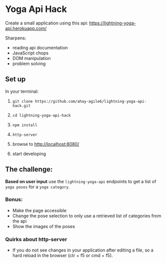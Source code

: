 # Yoga Api Hack

Create a small application using this api: https://lightning-yoga-api.herokuapp.com/

Sharpens:
- reading api documentation
- JavaScript chops
- DOM manipulation
- problem solving

## Set up

In your terminal:

1. `git clone https://github.com/ahay-agile6/lightning-yoga-api-hack.git`

2. `cd lightning-yoga-api-hack`

3. `npm install`

4. `http-server`

5. browse to [http://localhost:8080/](http://localhost:8080)

6. start developing

## The challenge:

**Based on user input** use the `lightning-yoga-api` endpoints to get a list of `yoga poses` for a `yoga category`.

### Bonus:
- Make the page accessible
- Change the pose selection to only use a retrieved list of categories from the api
- Show the images of the poses

### Quirks about http-server

- If you do not see changes in your application after editing a file, so a hard reload in the browser (ctr + f5 or cmd + f5).
